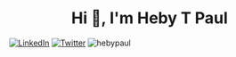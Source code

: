 
<h1 align="center">Hi 👋, I'm Heby T Paul</h1>

<p ><a href="https://linkedin.com/in/hebytpaul"><img src="https://img.shields.io/badge/LinkedIn-%230077B5.svg?logo=linkedin&amp;logoColor=white" alt="LinkedIn"></a> <a href="https://twitter.com/heby_t"><img src="https://img.shields.io/badge/Twitter-%231DA1F2.svg?logo=Twitter&amp;logoColor=white" alt="Twitter"></a> <img src="https://komarev.com/ghpvc/?username=hebypaul&label=Profile%20views&color=0e75b6&style=flat" alt="hebypaul" /></p>
<p align= "center" >
<img src="https://github-readme-streak-stats.herokuapp.com/?user=hebypaul&amp;theme=dark&amp;hide_border=false" alt="">
</p>

